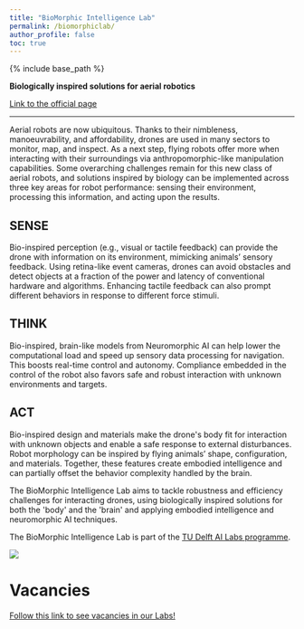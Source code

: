 ```yaml
---
title: "BioMorphic Intelligence Lab"
permalink: /biomorphiclab/
author_profile: false
toc: true
---
```


{% include base_path %}

**Biologically inspired solutions for aerial robotics**

[Link to the official page](https://www.tudelft.nl/en/ai/biomorphic-intelligence-lab?languageSelect=UK&searchCriteria%5B0%5D%5Bkey%5D=keywords&searchCriteria%5B0%5D%5Bvalues%5D%5B%5D=BioMorphicLab&searchCriteria%5B1%5D%5Bkey%5D=Resultsperpage&searchCriteria%5B1%5D%5Bvalues%5D%5B%5D=50)

___

Aerial robots are now ubiquitous. Thanks to their nimbleness, manoeuvrability, and affordability, drones are used in many sectors to monitor, map, and inspect. As a next step, flying robots offer more when interacting with their surroundings via anthropomorphic-like manipulation capabilities. Some overarching challenges remain for this new class of aerial robots, and solutions inspired by biology can be implemented across three key areas for robot performance: sensing their environment, processing this information, and acting upon the results.

## SENSE

Bio-inspired perception (e.g., visual or tactile feedback) can provide the drone with information on its environment, mimicking animals’ sensory feedback. Using retina-like event cameras, drones can avoid obstacles and detect objects at a fraction of the power and latency of conventional hardware and algorithms. Enhancing tactile feedback can also prompt different behaviors in response to different force stimuli.

## THINK

Bio-inspired, brain-like models from Neuromorphic AI can help lower the computational load and speed up sensory data processing for navigation. This boosts real-time control and autonomy. Compliance embedded in the control of the robot also favors safe and robust interaction with unknown environments and targets.

## ACT

Bio-inspired design and materials make the drone's body fit for interaction with unknown objects and enable a safe response to external disturbances. Robot morphology can be inspired by flying animals’ shape, configuration, and materials. Together, these features create embodied intelligence and can partially offset the behavior complexity handled by the brain.

The BioMorphic Intelligence Lab aims to tackle robustness and efficiency challenges for interacting drones, using biologically inspired solutions for both the 'body' and the 'brain' and applying embodied intelligence and neuromorphic AI techniques.

The BioMorphic Intelligence Lab is part of the [TU Delft AI Labs programme](https://www.tudelft.nl/en/ai/tu-delft-ai-labs).

![](https://d2k0ddhflgrk1i.cloudfront.net/Websections/AIDU/lab-images/BioMorphic%20Intelligence%20Lab/images/bo-inspired-solution-for-aerial-robotics.jpg)

# Vacancies

[Follow this link to see vacancies in our Labs!](https://www.tudelft.nl/over-tu-delft/werken-bij-tu-delft/vacatures)